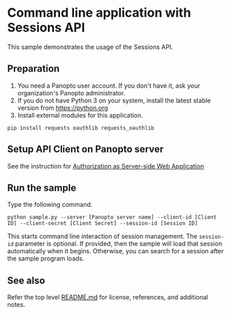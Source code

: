 # Command line application with Sessions API
This sample demonstrates the usage of the Sessions API.

## Preparation
1. You need a Panopto user account. If you don't have it, ask your organization's Panopto administrator.
2. If you do not have Python 3 on your system, install the latest stable version from https://python.org
3. Install external modules for this application.
```
pip install requests oauthlib requests_oauthlib
```

## Setup API Client on Panopto server
See the instruction for [Authorization as Server-side Web Application](../auth-server-side-web-app/README.md)

## Run the sample
Type the following command.
```
python sample.py --server [Panopto server name] --client-id [Client ID] --client-secret [Client Secret] --session-id [Session ID]
```
This starts command line interaction of session management. The `session-id` parameter is optional. If provided, then the sample will
load that session automatically when it begins. Otherwise, you can search for a session after the sample program loads.

## See also
Refer the top level [README.md](../README.md) for license, references, and additional notes.
